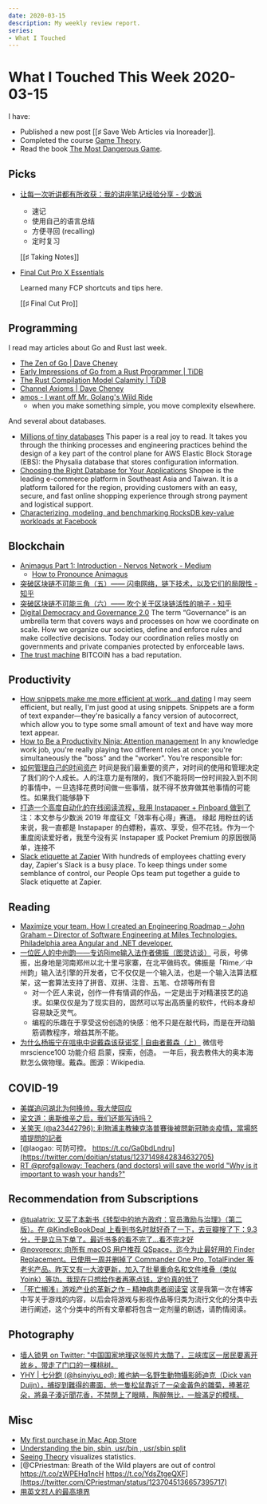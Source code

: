 ```yaml
---
date: 2020-03-15
description: My weekly review report.
series:
- What I Touched
---
```


# What I Touched This Week 2020-03-15

I have:

* Published a new post [[♯ Save Web Articles via Inoreader]].
* Completed the course [Game Theory](https://twitter.com/doitian/status/1239147515494256640).
* Read the book [The Most Dangerous Game](https://www.goodreads.com/review/show/3225593343).

<!--more-->

## Picks


* [让每一次听讲都有所收获：我的讲座笔记经验分享 - 少数派](https://sspai.com/post/59095)
    * 速记
    * 使用自己的语言总结
    * 方便寻回 (recalling)
    * 定时复习

    [[♯ Taking Notes]]

* [Final Cut Pro X Essentials](https://www.youtube.com/playlist?list=PLs9bpmr0ZQc9tMUEkLSpu5VYbZNBW5L80)

    Learned many FCP shortcuts and tips here.

    [[♯ Final Cut Pro]]

## Programming

I read may articles about Go and Rust last week.

-   [The Zen of Go | Dave Cheney](https://dave.cheney.net/2020/02/23/the-zen-of-go)
-   [Early Impressions of Go from a Rust Programmer | TiDB](https://pingcap.com/blog/early-impressions-of-go-from-a-rust-programmer/)
-   [The Rust Compilation Model Calamity | TiDB](https://pingcap.com/blog/rust-compilation-model-calamity/)
-   [Channel Axioms | Dave Cheney](https://dave.cheney.net/2014/03/19/channel-axioms)
-   [amos - I want off Mr. Golang's Wild Ride](https://fasterthanli.me/blog/2020/i-want-off-mr-golangs-wild-ride/)
    -   when you make something simple, you move complexity elsewhere.

And several about databases.

-   [Millions of tiny databases](https://blog.acolyer.org/2020/03/04/millions-of-tiny-databases/)
    This paper is a real joy to read. It takes you through the thinking processes and engineering practices behind the design of a key part of the control plane for AWS Elastic Block Storage (EBS): the Physalia database that stores configuration information.
-   [Choosing the Right Database for Your Applications](https://pingcap.com/success-stories/choosing-right-database-for-your-applications/)
    Shopee is the leading e-commerce platform in Southeast Asia and Taiwan. It is a platform tailored for the region, providing customers with an easy, secure, and fast online shopping experience through strong payment and logistical support.
-   [Characterizing, modeling, and benchmarking RocksDB key-value workloads at Facebook](https://blog.acolyer.org/2020/03/11/rocks-db-at-facebook/)

## Blockchain

-   [Animagus Part 1: Introduction - Nervos Network - Medium](https://medium.com/nervosnetwork/https-medium-com-nervosnetwork-animagus-part-1-introduction-66fa8ce27ccd-cfb361a7d883)
    -   [How to Pronounce Animagus](https://www.youtube.com/watch?v=A8HFUKRf9FA)
-   [突破区块链不可能三角（五）—— 闪电网络，链下技术，以及它们的局限性 - 知乎](https://zhuanlan.zhihu.com/p/95159996)
-   [突破区块链不可能三角（六）—— 吹个关于区块链活性的哨子 - 知乎](https://zhuanlan.zhihu.com/p/109044249)
-   [Digital Democracy and Governance 2.0](https://medium.com/the-capital/digital-democracy-and-governance-2-0-2cdb4533e379)
    The term “Governance” is an umbrella term that covers ways and processes on how we coordinate on scale. How we organize our societies, define and enforce rules and make collective decisions. Today our coordination relies mostly on governments and private companies protected by enforceable laws.
-   [The trust machine](https://www.economist.com/leaders/2015/10/31/the-trust-machine)
    BITCOIN has a bad reputation.


## Productivity

-   [How snippets make me more efficient at work...and dating](https://zapier.com/blog/snippets-dating/)
    I may seem efficient, but really, I'm just good at using snippets. Snippets are a form of text expander—they're basically a fancy version of autocorrect, which allow you to type some small amount of text and have way more text appear.
-   [How to Be a Productivity Ninja: Attention management](https://zapier.com/blog/productivity-ninja-attention-management/)
    In any knowledge work job, you're really playing two different roles at once: you're simultaneously the "boss" and the "worker". You're responsible for:
-   [如何管理自己的时间资产](https://draveness.me/few-words-time-management)
    时间是我们最重要的资产，对时间的使用和管理决定了我们的个人成长。人的注意力是有限的，我们不能将同一份时间投入到不同的事情中，一旦选择花费时间做一些事情，就不得不放弃做其他事情的可能性。如果我们能够静下
-   [打造一个高度自动化的在线阅读流程，我用 Instapaper + Pinboard 做到了](https://sspai.com/post/59098)
    注：本文参与少数派 2019 年度征文「效率有心得」赛道。 缘起 用粉丝的话来说，我一直都是 Instapaper 的白嫖粉，喜欢、享受，但不花钱。作为一个重度阅读爱好者，我至今没有买 Instapaper 或 Pocket Premium 的原因很简单，连接不
-   [Slack etiquette at Zapier](https://zapier.com/blog/slack-etiquette-at-zapier/)
    With hundreds of employees chatting every day, Zapier's Slack is a busy place. To keep things under some semblance of control, our People Ops team put together a guide to Slack etiquette at Zapier.

## Reading

-   [Maximize your team. How I created an Engineering Roadmap – John Graham – Director of Software Engineering at Miles Technologies. Philadelphia area Angular and .NET developer.](https://johngrahamdev.com/Building-An-Engineering-Roadmap/)
-   [一位匠人的中州韵——专访Rime输入法作者佛振（图灵访谈）](https://www.ituring.com.cn/article/118072)
    弓辰，号佛振，出身地是河南郑州以北十里弓家寨，在北平做码农。佛振是「Rime／中州韵」输入法引擎的开发者，它不仅仅是一个输入法，也是一个输入法算法框架，这一套算法支持了拼音、双拼、注音、五笔、仓颉等所有音
    -   对一个匠人来说，创作一件有情调的作品，一定是出于对精湛技艺的追求。如果仅仅是为了现实目的，固然可以写出高质量的软件，代码本身却容易缺乏灵气。
    -   编程的乐趣在于享受这份创造的快感：他不只是在敲代码，而是在开动脑筋调教程序，增益其所不能。
-   [为什么杨振宁在唁电中说戴森该获诺奖 | 自由者戴森（上）](https://mp.weixin.qq.com/s/N3u-8OwA5WdHZ2W0hUsG4g)
    微信号 mrscience100 功能介绍 启蒙，探索，创造。 一年后，我去教伟大的奥本海默怎么做物理。戴森。图源：Wikipedia.

## COVID-19

-   [美媒追问湖北为何换帅，我大使回应](http://mp.weixin.qq.com/s?__biz=MjM5MjA4MjA4MA==&mid=2654740470&idx=2&sn=a9b5e5035415e23ecda80119ad2de09b&chksm=bd630e398a14872f3582f975869352ab3f5bda134f4ed440a571ec0c87be67884284d823195a&mpshare=1&scene=1&srcid=&sharer_sharetime=1581761599568&sharer_shareid=e7bb68422a42795eb26b0930876fa613)
-   [梁文道：奥斯维辛之后，我们还能写诗吗？](http://mp.weixin.qq.com/s?__biz=MjM5NzIwMTIyMQ==&mid=2650312795&idx=1&sn=7c2cad37d6c73b97a25b1048d30691f0&chksm=bed1a47189a62d67de0288594c76201f59ac77301f688cd2c4f1cf6ec71150604a7525770cff&mpshare=1&scene=1&srcid=&sharer_sharetime=1581754766041&sharer_shareid=e7bb68422a42795eb26b0930876fa613)
-   [关笑天 (@a23442796): 利物浦主教練克洛普賽後被問新冠肺炎疫情，當場怒噴提問的記者](https://twitter.com/doitian/status/1235850947529605121)
-   [@laogao: 可防可控。 https://t.co/Ga0bdLndru](https://twitter.com/doitian/status/1237149842834632705)
-   [RT @profgalloway: Teachers (and doctors) will save the world "Why is it important to wash your hands?"](https://twitter.com/doitian/status/1239112485010960384)

## Recommendation from Subscriptions

-   [@tualatrix: 又买了本新书《转型中的地方政府：官员激励与治理》（第二版）。在 @KindleBookDeal 上看到书名时就好奇了一下，去豆瓣搜了下：9.3 分，于是立马下单了。最近书多的看不完了…看不完才好](https://twitter.com/doitian/status/1239076098635268097)
-   [@novoreorx: 向所有 macOS 用户推荐 QSpace，迄今为止最好用的 Finder Replacement。已使用一周并删掉了 Commander One Pro, TotalFinder 等老劣产品。昨天又有一大波更新，加入了批量重命名和文件堆叠（类似 Yoink）等功。我现在只想给作者再塞点钱，定价真的低了](https://twitter.com/doitian/status/1238491907031891968)
-   [「死亡搁浅」游戏产业的革新之作 – 精神病患者阅读室](https://web.archive.org/web/20210925072047/http://blog.thomasyao.wtf/2020/03/%E6%AD%BB%E4%BA%A1%E6%90%81%E6%B5%85%E6%B8%B8%E6%88%8F%E4%BA%A7%E4%B8%9A%E7%9A%84%E9%9D%A9%E6%96%B0%E4%B9%8B%E4%BD%9C/)
    这是我第一次在博客中写关于游戏的内容，以后会将游戏与影视作品等归类为流行文化的分类中去进行阐述，这个分类中的所有文章都将包含一定剂量的剧透，请酌情阅读。


## Photography

-   [墙人锁男 on Twitter: "中国国家地理这张照片太酷了，三峡库区一居民要离开故乡，带走了门口的一棵桃树。](https://twitter.com/wallockman/status/1238812384644325376)
-   [YHY | 七分飽 (@hsinyiyu\_ed): 維也納一名野生動物攝影師迪克（Dick van Duijn），捕捉到難得的畫面，他一隻松鼠靠近了一朵金黃色的雛菊，捧著花朵，將鼻子湊近聞花香，不禁閉上了眼睛，陶醉無比，一臉滿足的模樣。](https://twitter.com/hsinyiyu_ed/status/1236290336512589827)

## Misc

-   [My first purchase in Mac App Store](https://twitter.com/doitian/status/1239035350976278528)
-   [Understanding the bin, sbin, usr/bin , usr/sbin split](http://lists.busybox.net/pipermail/busybox/2010-December/074114.html)
-   [Seeing Theory](https://seeing-theory.brown.edu/) visualizes statistics.
-   [@CPriestman: Breath of the Wild players are out of control https://t.co/zWPEHq1ncH https://t.co/YdsZtgeQXF](https://twitter.com/CPriestman/status/1237045136657395717)
-   [用英文怼人的最高境界](http://mp.weixin.qq.com/s?__biz=MjM5NTExMTk5MA==&mid=2660772525&idx=1&sn=eae9a51ec729f2bf163bba496c3dcf83&chksm=bd91fff48ae676e23c6a4acc2eb58542ca48e95ad3dd321e941d2628f53322f6b9241a522b38&mpshare=1&scene=1&srcid=&sharer_sharetime=1584093443911&sharer_shareid=e7bb68422a42795eb26b0930876fa613)
